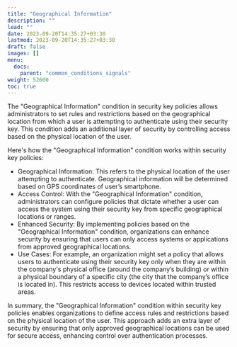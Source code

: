 ```yaml
---
title: "Geographical Information"
description: ""
lead: ""
date: 2023-09-20T14:35:27+03:30
lastmod: 2023-09-20T14:35:27+03:30
draft: false
images: []
menu:
  docs:
    parent: "common_conditions_signals"
weight: 52600
toc: true
---
```


The "Geographical Information" condition in security key policies allows administrators to set rules and restrictions based on the geographical location from which a user is attempting to authenticate using their security key. This condition adds an additional layer of security by controlling access based on the physical location of the user.

Here's how the "Geographical Information" condition works within security key policies:

- Geographical Information: This refers to the physical location of the user attempting to authenticate. Geographical information will be determined based on GPS coordinates of user’s smartphone.
- Access Control: With the "Geographical Information" condition, administrators can configure policies that dictate whether a user can access the system using their security key from specific geographical locations or ranges.
- Enhanced Security: By implementing policies based on the "Geographical Information" condition, organizations can enhance security by ensuring that users can only access systems or applications from approved geographical locations.
- Use Cases: For example, an organization might set a policy that allows users to authenticate using their security key only when they are within the company's physical office (around the company’s building) or within a physical boundary of a specific city (the city that the company’s office is located in). This restricts access to devices located within trusted areas.

In summary, the "Geographical Information" condition within security key policies enables organizations to define access rules and restrictions based on the physical location of the user. This approach adds an extra layer of security by ensuring that only approved geographical locations can be used for secure access, enhancing control over authentication processes.
